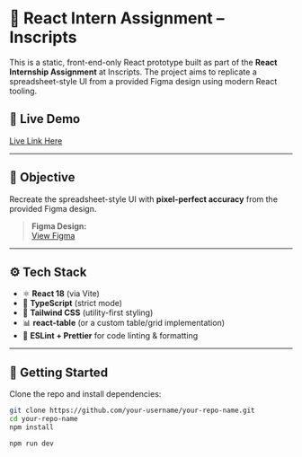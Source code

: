 # 🧪 React Intern Assignment – Inscripts

This is a static, front-end-only React prototype built as part of the **React Internship Assignment** at Inscripts. The project aims to replicate a spreadsheet-style UI from a provided Figma design using modern React tooling.

## 🔗 Live Demo

[Live Link Here](https://your-deployed-url.com)

---

## 🎯 Objective

Recreate the spreadsheet-style UI with **pixel-perfect accuracy** from the provided Figma design.

> **Figma Design:**  
> [View Figma](https://www.figma.com/design/3nywpu5sz45RrCmwe68QZP/Intern-Design-Assigment?node-id=2-2535&t=RHEnv38XQn1rLxBc-0)

---

## ⚙️ Tech Stack

- ⚛️ **React 18** (via Vite)
- 🧠 **TypeScript** (strict mode)
- 🎨 **Tailwind CSS** (utility-first styling)
- 📊 **react-table** (or a custom table/grid implementation)
- 🧹 **ESLint + Prettier** for code linting & formatting

---

## 🚀 Getting Started

Clone the repo and install dependencies:

```bash
git clone https://github.com/your-username/your-repo-name.git
cd your-repo-name
npm install

npm run dev
